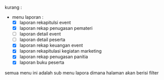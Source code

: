 kurang :

-   menu laporan :
    -   [x] laporan rekapitulsi event
    -   [x] laporan rekap penugasan pemateri
    -   [ ] laporan detail event
    -   [ ] laporan detail peserta
    -   [x] laporan rekap keuangan event
    -   [x] laporan rekapitulasi kegiatan marketing
    -   [x] laporan rekap penugasan panitia
    -   [x] laporan buku peserta

semua menu ini adalah sub menu lapora dimana halaman akan berisi filter
